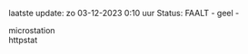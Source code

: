 laatste update: 
zo 03-12-2023  0:10   uur 
Status: FAALT - geel - 
<div class="service Y">microstation</div><div class="service G">httpstat</div>